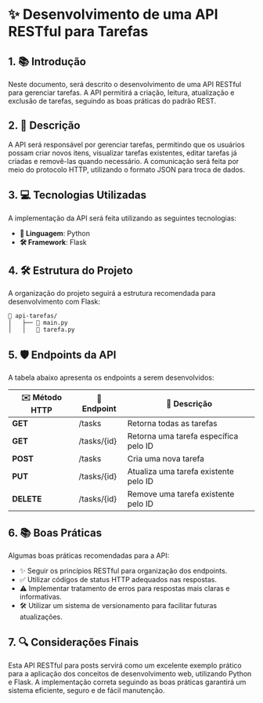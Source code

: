 # ✨ Desenvolvimento de uma API RESTful para Tarefas

## 1. 📚 Introdução
Neste documento, será descrito o desenvolvimento de uma API RESTful para gerenciar tarefas. A API permitirá a criação, leitura, atualização e exclusão de tarefas, seguindo as boas práticas do padrão REST.

## 2. 🔧 Descrição
A API será responsável por gerenciar tarefas, permitindo que os usuários possam criar novos itens, visualizar tarefas existentes, editar tarefas já criadas e removê-las quando necessário. A comunicação será feita por meio do protocolo HTTP, utilizando o formato JSON para troca de dados.

## 3. 💻 Tecnologias Utilizadas
A implementação da API será feita utilizando as seguintes tecnologias:
- **📝 Linguagem**: Python
- **🛠 Framework**: Flask

## 4. 🛠 Estrutura do Projeto
A organização do projeto seguirá a estrutura recomendada para desenvolvimento com Flask:
```
📁 api-tarefas/
│   ├── 📄 main.py
│   │   📄 tarefa.py
```

## 5. 🛡️ Endpoints da API
A tabela abaixo apresenta os endpoints a serem desenvolvidos:

| ✉️ **Método HTTP** | 🔗 **Endpoint**       | 📃 **Descrição**                               |
|-------------------|----------------------|-----------------------------------------------|
| **GET**           | /tasks               | Retorna todas as tarefas                      |
| **GET**           | /tasks/{id}          | Retorna uma tarefa específica pelo ID         |
| **POST**          | /tasks               | Cria uma nova tarefa                          |
| **PUT**           | /tasks/{id}          | Atualiza uma tarefa existente pelo ID         |
| **DELETE**        | /tasks/{id}          | Remove uma tarefa existente pelo ID           |


## 6. 📚 Boas Práticas
Algumas boas práticas recomendadas para a API:
- ✨ Seguir os princípios RESTful para organização dos endpoints.
- ✅ Utilizar códigos de status HTTP adequados nas respostas.
- ⚠️ Implementar tratamento de erros para respostas mais claras e informativas.
- 🛠 Utilizar um sistema de versionamento para facilitar futuras atualizações.

## 7. 🔍 Considerações Finais
Esta API RESTful para posts servirá como um excelente exemplo prático para a aplicação dos conceitos de desenvolvimento web, utilizando Python e Flask. A implementação correta seguindo as boas práticas garantirá um sistema eficiente, seguro e de fácil manutenção.
